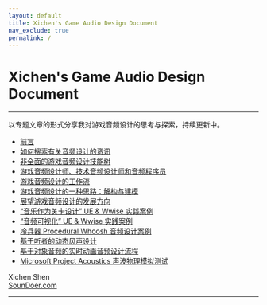 ```yaml
---
layout: default
title: Xichen's Game Audio Design Document
nav_exclude: true
permalink: /
---
```


# Xichen's Game Audio Design Document

***

以专题文章的形式分享我对游戏音频设计的思考与探索，持续更新中。

- [前言](Preface.md)
- [如何搜索有关音频设计的资讯](How-to-Search-Audio-Design-Information.md)
- [非全面的游戏音频设计技能树](Incomprehensive-Game-Audio-Design-Skillset.md)
- [游戏音频设计师、技术音频设计师和音频程序员](Game-Audio-Designer-Technical-Audio-Designer-and-Audio-Programmer.md)
- [游戏音频设计的工作流](The-Workflow-of-Game-Audio-Design.md)
- [游戏音频设计的一种思路：解构与建模](A-Thought-of-Designing-Sound-in-Game-Deconstruction-and-Modeling.md)
- [展望游戏音频设计的发展方向](What-will-The-Next-Gen-of-Game-Audio-Design-be-like.md)
- [“音乐作为关卡设计” UE & Wwise 实践案例](A-Practice-of-Music-as-Level-Design-with-UE-Wwise.md)
- [“音频可视化” UE & Wwise 实践案例](A-Practice-of-Audio-Visualization-with-UE-Wwise.md)
- [冷兵器 Procedural Whoosh 音频设计案例](A-Procedural-Way-of-Melee-Weapon-Whoosh-Sound-Design.md)
- [基于听者的动态风声设计](Listener-Centered-Dynamic-Wind-Audio-Design.md)
- [基于对象音频的实时动画音频设计流程](Audio-Design-Pipeline-of-Realtime-Cinematic-in-Object-Based-Audio.md)
- [Microsoft Project Acoustics 声波物理模拟测试](Microsoft-Project-Acoustics-Wave-Physics-Simulation-Playtest.md)

Xichen Shen  
[SounDoer.com](http://soundoer.com/)

***